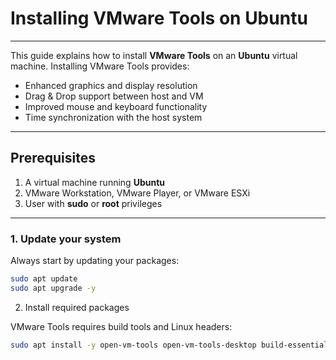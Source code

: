 # Installing VMware Tools on Ubuntu
---

This guide explains how to install **VMware Tools** on an **Ubuntu** virtual machine. Installing VMware Tools provides:

- Enhanced graphics and display resolution
- Drag & Drop support between host and VM
- Improved mouse and keyboard functionality
- Time synchronization with the host system

---

## Prerequisites

1. A virtual machine running **Ubuntu**
2. VMware Workstation, VMware Player, or VMware ESXi
3. User with **sudo** or **root** privileges

---

### 1. Update your system

Always start by updating your packages:

```bash
sudo apt update
sudo apt upgrade -y
```

2. Install required packages

VMware Tools requires build tools and Linux headers:

```bash
sudo apt install -y open-vm-tools open-vm-tools-desktop build-essential linux-headers-$(uname -r)








